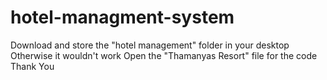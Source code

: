 # hotel-managment-system
Download and store the "hotel management" folder in your desktop
Otherwise it wouldn't work
Open the "Thamanyas Resort" file for the code
Thank You

